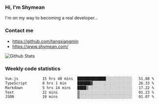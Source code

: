 ### Hi, I'm Shymean

I'm on my way to becoming a real developer...

### Contact me

- <https://github.com/tangxiangmin>
- <https://www.shymean.com/>

![Github Stats](https://github-readme-stats.vercel.app/api?username=tangxiangmin&show_icons=true&theme=dark)


###  Weekly code statistics

<!--START_SECTION:waka-->

```txt
Vue.js           15 hrs 48 mins  █████████████░░░░░░░░░░░░   51.88 %
TypeScript       8 hrs 1 min     ██████▓░░░░░░░░░░░░░░░░░░   26.33 %
Markdown         5 hrs 14 mins   ████▒░░░░░░░░░░░░░░░░░░░░   17.22 %
Text             22 mins         ▒░░░░░░░░░░░░░░░░░░░░░░░░   01.23 %
JSON             19 mins         ▒░░░░░░░░░░░░░░░░░░░░░░░░   01.07 %
```

<!--END_SECTION:waka-->